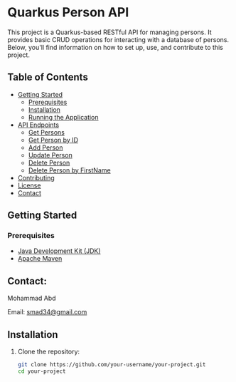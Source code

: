 # Quarkus Person API

This project is a Quarkus-based RESTful API for managing persons. It provides basic CRUD operations for interacting with a database of persons. Below, you'll find information on how to set up, use, and contribute to this project.

## Table of Contents
- [Getting Started](#getting-started)
  - [Prerequisites](#prerequisites)
  - [Installation](#installation)
  - [Running the Application](#running-the-application)
- [API Endpoints](#api-endpoints)
  - [Get Persons](#get-persons)
  - [Get Person by ID](#get-person-by-id)
  - [Add Person](#add-person)
  - [Update Person](#update-person)
  - [Delete Person](#delete-person)
  - [Delete Person by FirstName](#delete-person-by-firstname)
- [Contributing](#contributing)
- [License](#license)
- [Contact](#contact)

## Getting Started

### Prerequisites
- [Java Development Kit (JDK)](https://adoptium.net/)
- [Apache Maven](https://maven.apache.org/)
  
## Contact:

Mohammad Abd

Email: smad34@gmail.com

## Installation
1. Clone the repository:
   ```bash
   git clone https://github.com/your-username/your-project.git
   cd your-project
